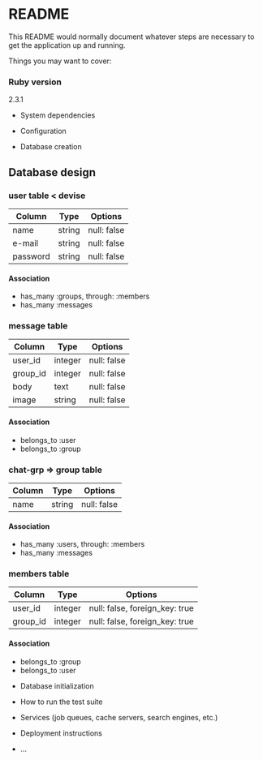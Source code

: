 # README

This README would normally document whatever steps are necessary to get the
application up and running.

Things you may want to cover:

### Ruby version
2.3.1

* System dependencies

* Configuration

* Database creation

## Database design

### user table < devise

|Column|Type|Options|
|------|----|-------|
|name|string|null: false|
|e-mail|string|null: false|
|password|string|null: false|

#### Association
- has_many :groups, through: :members
- has_many :messages

### message table

|Column|Type|Options|
|------|----|-------|
|user_id|integer|null: false|
|group_id|integer|null: false|
|body|text|null: false|
|image|string|null: false|

#### Association
- belongs_to :user
- belongs_to :group

### chat-grp => group table

|Column|Type|Options|
|------|----|-------|
|name|string|null: false|

#### Association
- has_many :users, through: :members
- has_many :messages

### members table

|Column|Type|Options|
|------|----|-------|
|user_id|integer|null: false, foreign_key: true|
|group_id|integer|null: false, foreign_key: true|

#### Association
- belongs_to :group
- belongs_to :user

* Database initialization

* How to run the test suite

* Services (job queues, cache servers, search engines, etc.)

* Deployment instructions

* ...
